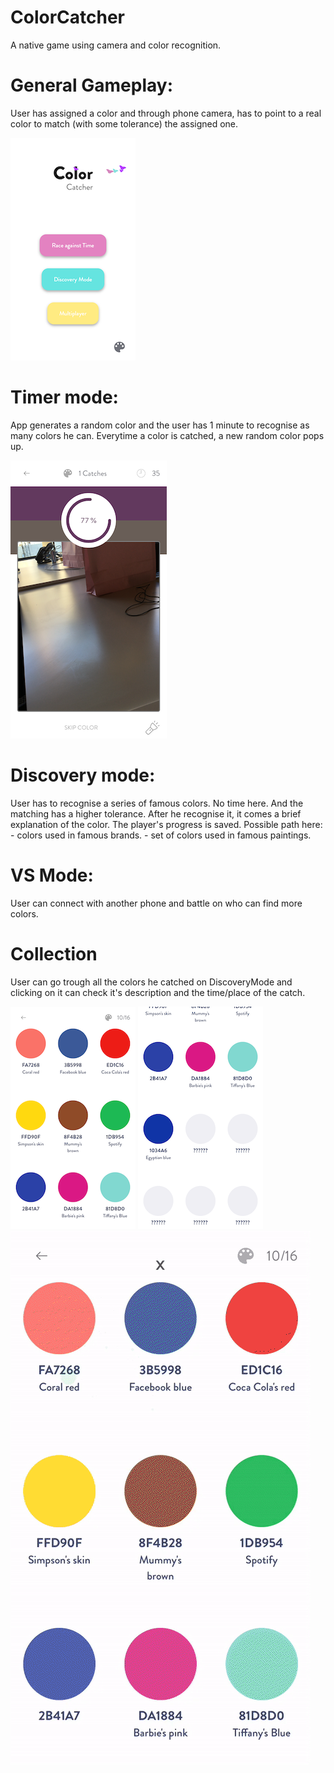 # ColorCatcher

A native game using camera and color recognition.

# General Gameplay: 
  User has assigned a color and through phone camera, has to point to a real color to match (with some tolerance) the assigned one.
  
  ![Example1](https://github.com/enricocastelli/ColorCatcher/blob/master/media/Screenshots/Welcome.PNG)


# Timer mode: 
  App generates a random color and the user has 1 minute to recognise as many colors he can.
  Everytime a color is catched, a new random color pops up.
  
  ![alt text](https://github.com/enricocastelli/ColorCatcher/blob/master/media/Screenshots/TimeMode.PNG)

# Discovery mode:
  User has to recognise a series of famous colors. No time here. And the matching has a higher tolerance. 
  After he recognise it, it comes a brief explanation of the color. The player's progress is saved. 
  Possible path here:
    - colors used in famous brands.
    - set of colors used in famous paintings.
    
# VS Mode:
  User can connect with another phone and battle on who can find more colors. 

# Collection 
User can go trough all the colors he catched on DiscoveryMode and clicking on it can check it's description and the time/place of the catch.

  ![alt text](https://github.com/enricocastelli/ColorCatcher/blob/master/media/Screenshots/Collection1.PNG) ![](https://github.com/enricocastelli/ColorCatcher/blob/master/media/Screenshots/Collection2.PNG) ![alt text](https://github.com/enricocastelli/ColorCatcher/blob/master/media/Screenshots/CollectionOpen.gif)



